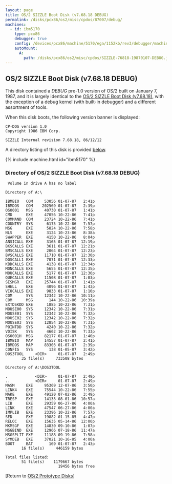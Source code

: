 ```yaml
---
layout: page
title: OS/2 SIZZLE Boot Disk (v7.68.18 DEBUG)
permalink: /disks/pcx86/os2/misc/cpdos/87007/debug/
machines:
  - id: ibm5170
    type: pcx86
    debugger: true
    config: /devices/pcx86/machine/5170/ega/1152kb/rev3/debugger/machine.xml
    autoMount:
      A:
        path: /disks/pcx86/os2/misc/cpdos/SIZZLE-76818-19870107-DEBUG.json
---
```


OS/2 SIZZLE Boot Disk (v7.68.18 DEBUG)
---

This disk contained a *DEBUG* pre-1.0 version of OS/2 built on January 7, 1987, and
it is largely identical to the [OS/2 SIZZLE Boot Disk (v7.68.18)](/disks/pcx86/os2/misc/cpdos/87007/), with
the exception of a debug kernel (with built-in debugger) and a different assortment of tools. 

When this disk boots, the following version banner is displayed:

	CP-DOS version 1.0
	Copyright 1986 IBM Corp.
	
	SIZZLE Internal revision 7.68.18, 86/12/12

A directory listing of this disk is provided [below](#directory-of-os2-sizzle-boot-disk-v76818-debug).

{% include machine.html id="ibm5170" %}

### Directory of OS/2 SIZZLE Boot Disk (v7.68.18 DEBUG)

	 Volume in drive A has no label
	
	Directory of A:\
	
	IBMBIO   COM     53056 01-07-87   2:41p
	IBMDOS   COM    202569 01-07-87   2:39p
	OSO001   MSG     40730 01-07-87   1:41p
	CMD      EXE     47056 10-22-86   7:41p
	COMMAND  COM     23724 10-22-86   7:41p
	COUNTRY  SYS      6175 10-22-86   7:57p
	MSG      EXE      5824 10-22-86   7:58p
	NLS      EXE      3124 10-23-86   8:38a
	SWAPPER  EXE      4150 10-22-86   8:04p
	ANSICALL EXE      3165 01-07-87  12:19p
	BKSCALLS EXE      3611 01-07-87  12:21p
	BMSCALLS EXE      2064 01-07-87  12:23p
	BVSCALLS EXE     11710 01-07-87  12:30p
	DOSCALL1 EXE      7071 01-07-87  12:33p
	KBDCALLS EXE      4138 01-07-87  12:34p
	MONCALLS EXE      5655 01-07-87  12:35p
	MOUCALLS EXE      5177 01-07-87  12:36p
	QUECALLS EXE     11508 01-07-87   1:03p
	SESMGR   EXE     25744 01-07-87   1:41p
	SHELL    EXE      4096 01-07-87   1:43p
	VIOCALLS EXE      9833 01-07-87   1:10p
	COM      SYS     12342 10-22-86  10:11p
	COM      MSG       144 10-22-86  10:39a
	EXTDSKDD EXE      1885 10-22-86   7:31p
	MOUSE00  SYS     12342 10-22-86   7:31p
	MOUSE01  SYS     12342 10-22-86   7:32p
	MOUSE02  SYS     12342 10-22-86   7:32p
	MOUSE03  SYS     12854 10-22-86   7:31p
	POINTDD  SYS      4240 10-22-86   7:32p
	VDISK    SYS      4662 10-22-86   7:33p
	OSO001H  MSG     82177 01-07-87   1:40p
	IBMBIO   MAP     14557 01-07-87   2:41p
	IBMDOS   MAP     83303 01-07-87   2:39p
	CONFIG   SYS       138 01-05-87   3:42p
	DOS3TOOL     <DIR>     01-07-87   2:49p
	       35 file(s)     733508 bytes
	
	Directory of A:\DOS3TOOL
	
	.            <DIR>     01-07-87   2:49p
	..           <DIR>     01-07-87   2:49p
	MASM     EXE     95369 12-07-86   3:50p
	LINK4    EXE     75544 10-22-86   7:55p
	MAKE     EXE     49120 07-02-86   3:49p
	TRESP    EXE     14133 08-01-86  10:57a
	LIB      EXE     29359 06-27-86   4:00a
	LINK     EXE     47547 06-27-86   4:00a
	IMPLIB   EXE     23396 10-22-86   7:57p
	SED      EXE     19882 01-15-85   4:47p
	RELOC    EXE     15635 05-14-86  12:00p
	MKMSGF   EXE     14830 09-10-86   1:07p
	MSGBIND  EXE     12966 07-18-86  11:47a
	MSGSPLIT EXE     11188 09-19-86   7:58a
	SYMDEB   EXE     37021 10-16-85   4:00a
	BOOT     BAT       169 01-07-87   2:43p
	       16 file(s)     446159 bytes
	
	Total files listed:
	       51 file(s)    1179667 bytes
	                       19456 bytes free

[Return to [OS/2 Prototype Disks](/disks/pcx86/os2/misc/)]
